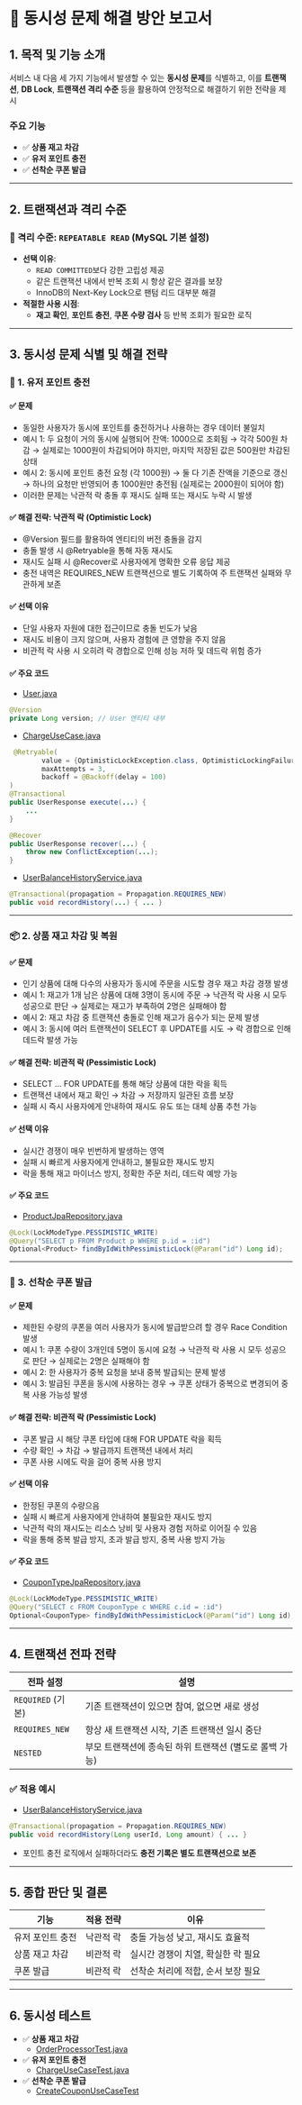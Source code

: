 # 📄 동시성 문제 해결 방안 보고서

## 1. 목적 및 기능 소개

서비스 내 다음 세 가지 기능에서 발생할 수 있는 **동시성 문제**를 식별하고, 이를 **트랜잭션**, **DB Lock**, **트랜잭션 격리 수준** 등을 활용하여 안정적으로 해결하기 위한 전략을 제시

### 주요 기능

- ✅ **상품 재고 차감**
- ✅ **유저 포인트 충전**
- ✅ **선착순 쿠폰 발급**

---

## 2. 트랜잭션과 격리 수준

### 🔐 격리 수준: `REPEATABLE READ` (MySQL 기본 설정)

- **선택 이유**:
  - `READ COMMITTED`보다 강한 고립성 제공
  - 같은 트랜잭션 내에서 반복 조회 시 항상 같은 결과를 보장
  - InnoDB의 Next-Key Lock으로 팬텀 리드 대부분 해결
- **적절한 사용 시점**:
  - **재고 확인**, **포인트 충전**, **쿠폰 수량 검사** 등 반복 조회가 필요한 로직

---

## 3. 동시성 문제 식별 및 해결 전략

### 🧾 1. 유저 포인트 충전

#### ✅ 문제
- 동일한 사용자가 동시에 포인트를 충전하거나 사용하는 경우 데이터 불일치
- 예시 1: 두 요청이 거의 동시에 실행되어 잔액: 1000으로 조회됨 → 각각 500원 차감 → 실제로는 1000원이 차감되어야 하지만, 마지막 저장된 값은 500원만 차감된 상태
- 예시 2: 동시에 포인트 충전 요청 (각 1000원) → 둘 다 기존 잔액을 기준으로 갱신 → 하나의 요청만 반영되어 총 1000원만 충전됨 (실제로는 2000원이 되어야 함)
- 이러한 문제는 낙관적 락 충돌 후 재시도 실패 또는 재시도 누락 시 발생

#### ✅ 해결 전략: **낙관적 락 (Optimistic Lock)**
- @Version 필드를 활용하여 엔티티의 버전 충돌을 감지
- 충돌 발생 시 @Retryable을 통해 자동 재시도
- 재시도 실패 시 @Recover로 사용자에게 명확한 오류 응답 제공
- 충전 내역은 REQUIRES_NEW 트랜잭션으로 별도 기록하여 주 트랜잭션 실패와 무관하게 보존

#### ✅ 선택 이유
- 단일 사용자 자원에 대한 접근이므로 충돌 빈도가 낮음
- 재시도 비용이 크지 않으며, 사용자 경험에 큰 영향을 주지 않음
- 비관적 락 사용 시 오히려 락 경합으로 인해 성능 저하 및 데드락 위험 증가

#### ✅ 주요 코드
- [User.java](https://github.com/ssunnykku/e-commerce/blob/STEP9/src/main/java/kr/hhplus/be/server/user/domain/entity/User.java)

```java
@Version
private Long version; // User 엔티티 내부
```
- [ChargeUseCase.java](https://github.com/ssunnykku/e-commerce/blob/STEP9/src/main/java/kr/hhplus/be/server/user/application/useCase/ChargeUseCase.java)
```java
 @Retryable(
        value = {OptimisticLockException.class, OptimisticLockingFailureException.class},
        maxAttempts = 3,
        backoff = @Backoff(delay = 100)
)
@Transactional
public UserResponse execute(...) {
    ...
}

@Recover
public UserResponse recover(...) {
    throw new ConflictException(...);
}
```
- [UserBalanceHistoryService.java](https://github.com/ssunnykku/e-commerce/blob/STEP9/src/main/java/kr/hhplus/be/server/user/application/service/UserBalanceHistoryService.java)
```java
@Transactional(propagation = Propagation.REQUIRES_NEW)
public void recordHistory(...) { ... }
```

---

### 📦 2. 상품 재고 차감 및 복원

#### ✅ 문제
- 인기 상품에 대해 다수의 사용자가 동시에 주문을 시도할 경우 재고 차감 경쟁 발생
- 예시 1: 재고가 1개 남은 상품에 대해 3명이 동시에 주문 → 낙관적 락 사용 시 모두 성공으로 판단 → 실제로는 재고가 부족하여 2명은 실패해야 함
- 예시 2: 재고 차감 중 트랜잭션 충돌로 인해 재고가 음수가 되는 문제 발생
- 예시 3: 동시에 여러 트랜잭션이 SELECT 후 UPDATE를 시도 → 락 경합으로 인해 데드락 발생 가능

#### ✅ 해결 전략: **비관적 락 (Pessimistic Lock)**
- SELECT ... FOR UPDATE를 통해 해당 상품에 대한 락을 획득
- 트랜잭션 내에서 재고 확인 → 차감 → 저장까지 일관된 흐름 보장
- 실패 시 즉시 사용자에게 안내하여 재시도 유도 또는 대체 상품 추천 가능

#### ✅ 선택 이유
- 실시간 경쟁이 매우 빈번하게 발생하는 영역
- 실패 시 빠르게 사용자에게 안내하고, 불필요한 재시도 방지
- 락을 통해 재고 마이너스 방지, 정확한 주문 처리, 데드락 예방 가능

#### ✅ 주요 코드
- [ProductJpaRepository.java](https://github.com/ssunnykku/e-commerce/blob/STEP9/src/main/java/kr/hhplus/be/server/product/infra/repository/ProductJpaRepository.java)
```java
@Lock(LockModeType.PESSIMISTIC_WRITE)
@Query("SELECT p FROM Product p WHERE p.id = :id")
Optional<Product> findByIdWithPessimisticLock(@Param("id") Long id);
```

---

### 🎫 3. 선착순 쿠폰 발급

#### ✅ 문제
- 제한된 수량의 쿠폰을 여러 사용자가 동시에 발급받으려 할 경우 Race Condition 발생
- 예시 1: 쿠폰 수량이 3개인데 5명이 동시에 요청 → 낙관적 락 사용 시 모두 성공으로 판단 → 실제로는 2명은 실패해야 함
- 예시 2: 한 사용자가 중복 요청을 보내 중복 발급되는 문제 발생
- 예시 3: 발급된 쿠폰을 동시에 사용하는 경우 → 쿠폰 상태가 중복으로 변경되어 중복 사용 가능성 발생

#### ✅ 해결 전략: **비관적 락 (Pessimistic Lock)**
- 쿠폰 발급 시 해당 쿠폰 타입에 대해 FOR UPDATE 락을 획득
- 수량 확인 → 차감 → 발급까지 트랜잭션 내에서 처리
- 쿠폰 사용 시에도 락을 걸어 중복 사용 방지

#### ✅ 선택 이유
- 한정된 쿠폰의 수량으음
- 실패 시 빠르게 사용자에게 안내하여 불필요한 재시도 방지
- 낙관적 락의 재시도는 리소스 낭비 및 사용자 경험 저하로 이어질 수 있음
- 락을 통해 중복 발급 방지, 초과 발급 방지, 중복 사용 방지 가능

#### ✅ 주요 코드
- [CouponTypeJpaRepository.java](https://github.com/ssunnykku/e-commerce/blob/STEP9/src/main/java/kr/hhplus/be/server/coupon/infra/repositpry/CouponTypeJpaRepository.java)
```java
@Lock(LockModeType.PESSIMISTIC_WRITE)
@Query("SELECT c FROM CouponType c WHERE c.id = :id")
Optional<CouponType> findByIdWithPessimisticLock(@Param("id") Long id);
```
---

## 4. 트랜잭션 전파 전략

| 전파 설정 | 설명 |
|-----------|------|
| `REQUIRED` (기본) | 기존 트랜잭션이 있으면 참여, 없으면 새로 생성 |
| `REQUIRES_NEW` | 항상 새 트랜잭션 시작, 기존 트랜잭션 일시 중단 |
| `NESTED` | 부모 트랜잭션에 종속된 하위 트랜잭션 (별도로 롤백 가능) |

### ✅ 적용 예시
- [UserBalanceHistoryService.java](https://github.com/ssunnykku/e-commerce/blob/STEP9/src/main/java/kr/hhplus/be/server/user/application/service/UserBalanceHistoryService.java)
```java
@Transactional(propagation = Propagation.REQUIRES_NEW)
public void recordHistory(Long userId, Long amount) { ... }
```
- 포인트 충전 로직에서 실패하더라도 **충전 기록은 별도 트랜잭션으로 보존**
---

## 5. 종합 판단 및 결론

| 기능 | 적용 전략 | 이유 |
|------|------------|------|
| 유저 포인트 충전 | 낙관적 락 | 충돌 가능성 낮고, 재시도 효율적 |
| 상품 재고 차감 | 비관적 락 | 실시간 경쟁이 치열, 확실한 락 필요 |
| 쿠폰 발급 | 비관적 락 | 선착순 처리에 적합, 순서 보장 필요 |

---

## 6. 동시성 테스트
- ✅ **상품 재고 차감**
  - [OrderProcessorTest.java](https://github.com/ssunnykku/e-commerce/blob/STEP9/src/test/java/kr/hhplus/be/server/order/application/processor/OrderProcessorTest.java#L227)
- ✅ **유저 포인트 충전**
  - [ChargeUseCaseTest.java](https://github.com/ssunnykku/e-commerce/blob/STEP9/src/test/java/kr/hhplus/be/server/user/application/useCase/integration/ChargeUseCaseTest.java#L81)
- ✅ **선착순 쿠폰 발급**
  - [CreateCouponUseCaseTest](https://github.com/ssunnykku/e-commerce/blob/STEP9/src/test/java/kr/hhplus/be/server/coupon/application/useCase/Integration/CreateCouponUseCaseTest.java#L70)


